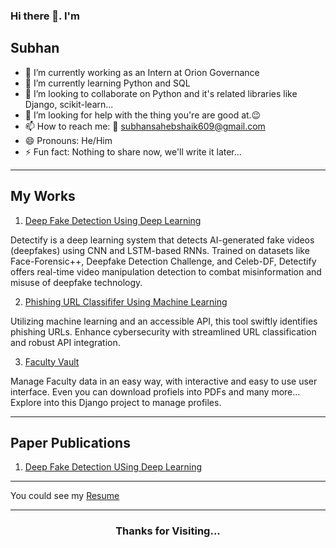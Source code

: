 ### Hi there 👋. I'm

## Subhan

<!--
**subhanSahebShaik/subhanSahebShaik** is a ✨ _special_ ✨ repository because its `README.md` (this file) appears on your GitHub profile.

Here are some ideas to get you started:

-->

- 🔭 I’m currently working as an Intern at Orion Governance
- 🌱 I’m currently learning Python and SQL
- 👯 I’m looking to collaborate on Python and it's related libraries like Django, scikit-learn...
- 🤔 I’m looking for help with the thing you're are good at.😉
- 📫 How to reach me: 📧 subhansahebshaik609@gmail.com
- 😄 Pronouns: He/Him
- ⚡ Fun fact: Nothing to share now, we'll write it later...

<hr/>

## My Works

1. [Deep Fake Detection Using Deep Learning](https://github.com/subhanSahebShaik/detectify)

Detectify is a deep learning system that detects AI-generated fake videos (deepfakes) using CNN and LSTM-based RNNs. Trained on datasets like Face-Forensic++, Deepfake Detection Challenge, and Celeb-DF, Detectify offers real-time video manipulation detection to combat misinformation and misuse of deepfake technology.

2. [Phishing URL Classififer Using Machine Learning](https://github.com/subhanSahebShaik/facultyvault)

Utilizing machine learning and an accessible API, this tool swiftly identifies phishing URLs. Enhance cybersecurity with streamlined URL classification and robust API integration.

3. [Faculty Vault](https://github.com/subhanSahebShaik/facultyvault)

Manage Faculty data in an easy way, with interactive and easy to use user interface. Even you can download profiels into PDFs and many more... Explore into this Django project to manage profiles.

<hr/>

## Paper Publications

1. [Deep Fake Detection USing Deep Learning](https://github.com/subhanSahebShaik/detectify/blob/main/Paper_Publication.pdf)

<hr/>

You could see my [Resume](https://github.com/subhanSahebShaik/subhanSahebShaik/blob/main/SUBHAN_SAHEB_SHAIK_RESUME.pdf)

<hr/>

<h3 style="text-align: center;">Thanks for Visiting...</h3>

